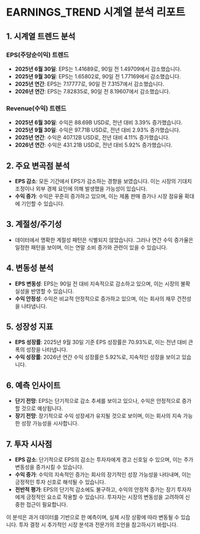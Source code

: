 # EARNINGS_TREND 시계열 분석 리포트

## 1. 시계열 트렌드 분석

### EPS(주당순이익) 트렌드
- **2025년 6월 30일**: EPS는 1.41689로, 90일 전 1.49709에서 감소했습니다.
- **2025년 9월 30일**: EPS는 1.65802로, 90일 전 1.77169에서 감소했습니다.
- **2025년 연간**: EPS는 7.17777로, 90일 전 7.3157에서 감소했습니다.
- **2026년 연간**: EPS는 7.82835로, 90일 전 8.19607에서 감소했습니다.

### Revenue(수익) 트렌드
- **2025년 6월 30일**: 수익은 88.69B USD로, 전년 대비 3.39% 증가했습니다.
- **2025년 9월 30일**: 수익은 97.71B USD로, 전년 대비 2.93% 증가했습니다.
- **2025년 연간**: 수익은 407.12B USD로, 전년 대비 4.11% 증가했습니다.
- **2026년 연간**: 수익은 431.21B USD로, 전년 대비 5.92% 증가했습니다.

## 2. 주요 변곡점 분석
- **EPS 감소**: 모든 기간에서 EPS가 감소하는 경향을 보였습니다. 이는 시장의 기대치 조정이나 외부 경제 요인에 의해 발생했을 가능성이 있습니다.
- **수익 증가**: 수익은 꾸준히 증가하고 있으며, 이는 제품 판매 증가나 시장 점유율 확대에 기인할 수 있습니다.

## 3. 계절성/주기성
- 데이터에서 명확한 계절성 패턴은 식별되지 않았습니다. 그러나 연간 수익 증가율은 일정한 패턴을 보이며, 이는 연말 소비 증가와 관련이 있을 수 있습니다.

## 4. 변동성 분석
- **EPS 변동성**: EPS는 90일 전 대비 지속적으로 감소하고 있으며, 이는 시장의 불확실성을 반영할 수 있습니다.
- **수익 안정성**: 수익은 비교적 안정적으로 증가하고 있으며, 이는 회사의 재무 건전성을 나타냅니다.

## 5. 성장성 지표
- **EPS 성장률**: 2025년 9월 30일 기준 EPS 성장률은 70.93%로, 이는 전년 대비 큰 폭의 성장을 나타냅니다.
- **수익 성장률**: 2026년 연간 수익 성장률은 5.92%로, 지속적인 성장을 보이고 있습니다.

## 6. 예측 인사이트
- **단기 전망**: EPS는 단기적으로 감소 추세를 보이고 있으나, 수익은 안정적으로 증가할 것으로 예상됩니다.
- **장기 전망**: 장기적으로 수익 성장세가 유지될 것으로 보이며, 이는 회사의 지속 가능한 성장 가능성을 시사합니다.

## 7. 투자 시사점
- **EPS 감소**: 단기적으로 EPS의 감소는 투자자에게 경고 신호일 수 있으며, 이는 주가 변동성을 증가시킬 수 있습니다.
- **수익 증가**: 수익의 지속적인 증가는 회사의 장기적인 성장 가능성을 나타내며, 이는 긍정적인 투자 신호로 해석될 수 있습니다.
- **전반적 평가**: EPS의 단기적 감소에도 불구하고, 수익의 안정적 증가는 장기 투자자에게 긍정적인 요소로 작용할 수 있습니다. 투자자는 시장의 변동성을 고려하여 신중한 접근이 필요합니다.

이 분석은 과거 데이터를 기반으로 한 예측이며, 실제 시장 상황에 따라 변동될 수 있습니다. 투자 결정 시 추가적인 시장 분석과 전문가의 조언을 참고하시기 바랍니다.